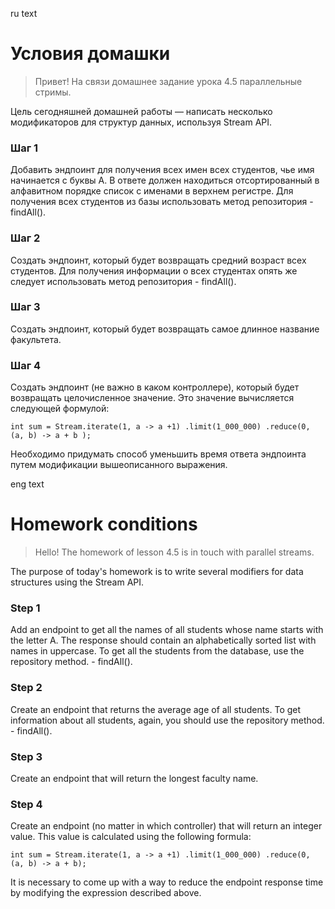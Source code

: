 ru text
# Условия домашки
> Привет! На связи домашнее задание урока 4.5 параллельные стримы.

Цель сегодняшней домашней работы — написать несколько модификаторов для структур данных, используя Stream API.

### Шаг 1

Добавить эндпоинт для получения всех имен всех студентов, чье имя начинается с буквы А. В ответе должен находиться отсортированный в алфавитном порядке список с именами в верхнем регистре. Для получения всех студентов из базы использовать метод репозитория - 
findAll().

### Шаг 2

Создать эндпоинт, который будет возвращать средний возраст всех студентов. Для получения информации о всех студентах опять же следует использовать метод репозитория - 
findAll().

### Шаг 3

Создать эндпоинт, который будет возвращать самое длинное название факультета.

### Шаг 4

Создать эндпоинт (не важно в каком контроллере), который будет возвращать целочисленное значение. Это значение вычисляется следующей формулой:
```
int sum = Stream.iterate(1, a -> a +1) .limit(1_000_000) .reduce(0, (a, b) -> a + b );
```
Необходимо придумать способ уменьшить время ответа эндпоинта путем модификации вышеописанного выражения.

eng text
# Homework conditions
> Hello! The homework of lesson 4.5 is in touch with parallel streams.

The purpose of today's homework is to write several modifiers for data structures using the Stream API.

### Step 1

Add an endpoint to get all the names of all students whose name starts with the letter A. The response should contain an alphabetically sorted list with names in uppercase. To get all the students from the database, use the repository method. - 
findAll().

### Step 2

Create an endpoint that returns the average age of all students. To get information about all students, again, you should use the repository method. - 
findAll().

### Step 3

Create an endpoint that will return the longest faculty name.

### Step 4

Create an endpoint (no matter in which controller) that will return an integer value. This value is calculated using the following formula:
```
int sum = Stream.iterate(1, a -> a +1) .limit(1_000_000) .reduce(0, (a, b) -> a + b);
```
It is necessary to come up with a way to reduce the endpoint response time by modifying the expression described above.

